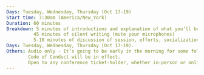 ```yaml
---
Days: Tuesday, Wednesday, Thursday (Oct 17-19)
Start time: 7:30am (America/New_York)
Duration: 60 minutes
Breakdown: 5 minutes of introductions and explanation of what you’ll be writing.
          45 minutes of silent writing (mute your microphones)
          5-10 minutes of discussion of session, efforts, socialization.
Days: Tuesday, Wednesday, Thursday (Oct 17-19).
Others: Audio only - It’s going to be early in the morning for some folks.
        Code of Conduct will be in effect.
        Open to any conference ticket-holder, whether in-person or online.
---
```

